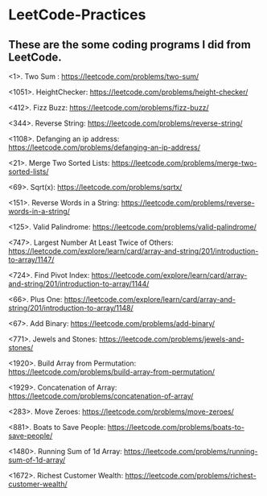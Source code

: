 # LeetCode-Practices

These are the some coding programs I did from LeetCode.
-----------------------------------------------------------------------------------------------------------------------------------------------------------------------------

<1>. Two Sum : https://leetcode.com/problems/two-sum/

<1051>. HeightChecker: https://leetcode.com/problems/height-checker/

<412>. Fizz Buzz: https://leetcode.com/problems/fizz-buzz/

<344>. Reverse String: https://leetcode.com/problems/reverse-string/

<1108>. Defanging an ip address: https://leetcode.com/problems/defanging-an-ip-address/

<21>. Merge Two Sorted Lists: https://leetcode.com/problems/merge-two-sorted-lists/

<69>. Sqrt(x): https://leetcode.com/problems/sqrtx/

<151>. Reverse Words in a String: https://leetcode.com/problems/reverse-words-in-a-string/

<125>. Valid Palindrome: https://leetcode.com/problems/valid-palindrome/

<747>. Largest Number At Least Twice of Others: https://leetcode.com/explore/learn/card/array-and-string/201/introduction-to-array/1147/

<724>. Find Pivot Index: https://leetcode.com/explore/learn/card/array-and-string/201/introduction-to-array/1144/

<66>. Plus One: https://leetcode.com/explore/learn/card/array-and-string/201/introduction-to-array/1148/

<67>. Add Binary: https://leetcode.com/problems/add-binary/

<771>. Jewels and Stones: https://leetcode.com/problems/jewels-and-stones/

<1920>. Build Array from Permutation: https://leetcode.com/problems/build-array-from-permutation/

<1929>. Concatenation of Array: https://leetcode.com/problems/concatenation-of-array/

<283>. Move Zeroes: https://leetcode.com/problems/move-zeroes/

<881>. Boats to Save People: https://leetcode.com/problems/boats-to-save-people/

<1480>. Running Sum of 1d Array: https://leetcode.com/problems/running-sum-of-1d-array/

<1672>. Richest Customer Wealth: https://leetcode.com/problems/richest-customer-wealth/
